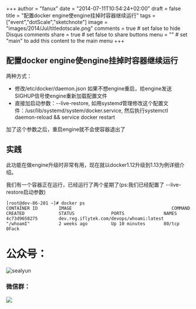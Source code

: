 +++
author = "fanux"
date = "2014-07-11T10:54:24+02:00"
draft = false
title = "配置docker engine使engine挂掉时容器继续运行"
tags = ["event","dotScale","sketchnote"]
image = "images/2014/Jul/titledotscale.png"
comments = true     # set false to hide Disqus comments
share = true        # set false to share buttons
menu = ""           # set "main" to add this content to the main menu
+++

## 配置docker engine使engine挂掉时容器继续运行
两种方式：
* 修改/etc/docker/daemon.json 如果不想engine重启，给engine发送SIGHUP信号使engine重新加载配置文件
* 直接加启动参数：--live-restore,  如用systemd管理修改这个配置文件：/usr/lib/systemd/system/docker.service,
  然后执行systemctl daemon-reload && service docker restart

加了这个参数之后，重启engine就不会使容器退出了

## 实践
此功能在做engine升级时非常有用，现在就以docker1.12升级到1.13为例详细介绍。

我们有一个容器正在运行，已经运行了两个星期了(ps:我们已经配置了 --live-restore启动参数)
```
[root@dev-86-201 ~]# docker ps
CONTAINER ID        IMAGE                                      COMMAND             CREATED             STATUS              PORTS               NAMES
4c73d9658275        dev.reg.iflytek.com/devops/whoami:latest   "/whoamI"           2 weeks ago         Up 10 minutes       80/tcp              0Fack
```

# 公众号：
![sealyun](https://sealyun.com/kubernetes-qrcode.jpg)

### 微信群：
![](/wechatgroup1.png)
